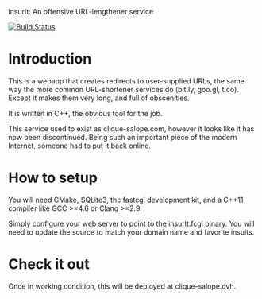 insurlt: An offensive URL-lengthener service

[![Build Status](https://travis-ci.org/remram44/insurlt.png?branch=master)](https://travis-ci.org/remram44/insurlt)

# Introduction

This is a webapp that creates redirects to user-supplied URLs, the same way the
more common URL-shortener services do (bit.ly, goo.gl, t.co). Except it makes
them very long, and full of obscenities.

It is written in C++, the obvious tool for the job.

This service used to exist as clique-salope.com, however it looks like it has
now been discontinued. Being such an important piece of the modern Internet,
someone had to put it back online.

# How to setup

You will need CMake, SQLite3, the fastcgi development kit, and a C++11
compiler like GCC >=4.6 or Clang >=2.9.

Simply configure your web server to point to the insurlt.fcgi binary. You will
need to update the source to match your domain name and favorite insults.

# Check it out

Once in working condition, this will be deployed at clique-salope.ovh.
